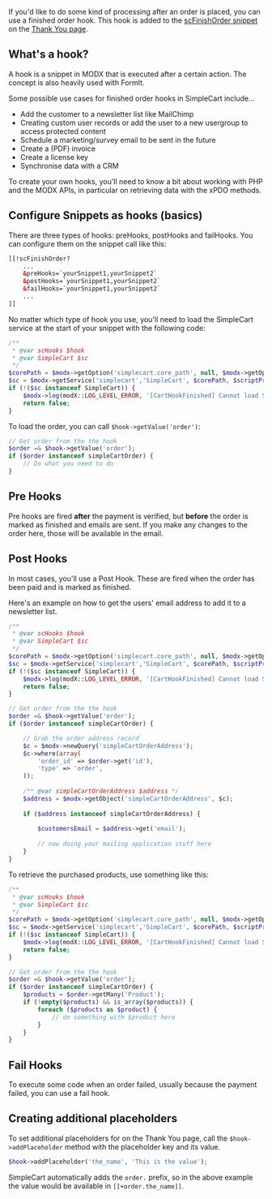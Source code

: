 If you'd like to do some kind of processing after an order is placed, you can use a finished order hook. This hook is added to the [scFinishOrder snippet](../../Snippets/scFinishOrder) on the [Thank You page](Thank_You). 

## What's a hook?

A hook is a snippet in MODX that is executed after a certain action. The concept is also heavily used with FormIt. 

Some possible use cases for finished order hooks in SimpleCart include...

- Add the customer to a newsletter list like MailChimp
- Creating custom user records or add the user to a new usergroup to access protected content
- Schedule a marketing/survey email to be sent in the future
- Create a (PDF) invoice 
- Create a license key 
- Synchronise data with a CRM

To create your own hooks, you'll need to know a bit about working with PHP and the MODX APIs, in particular on retrieving data with the xPDO methods. 

## Configure Snippets as hooks (basics)

There are three types of hooks: preHooks, postHooks and failHooks. You can configure them on the snippet call like this:

```` html   
[[!scFinishOrder?
    ...
    &preHooks=`yourSnippet1,yourSnippet2`
    &postHooks=`yourSnippet1,yourSnippet2`
    &failHooks=`yourSnippet1,yourSnippet2`
    ...
]]
````

No matter which type of hook you use, you'll need to load the SimpleCart service at the start of your snippet with the following code:

```` php
/**
 * @var scHooks $hook
 * @var SimpleCart $sc
 */
$corePath = $modx->getOption('simplecart.core_path', null, $modx->getOption('core_path').'components/simplecart/') . 'model/simplecart/';
$sc = $modx->getService('simplecart','SimpleCart', $corePath, $scriptProperties);
if (!($sc instanceof SimpleCart)) {
    $modx->log(modX::LOG_LEVEL_ERROR, '[CartHookFinished] Cannot load SimpleCart classes...');
    return false;
}
````

To load the order, you can call `$hook->getValue('order')`:

```` php
// Get order from the the hook
$order =& $hook->getValue('order');
if ($order instanceof simpleCartOrder) {
    // Do what you need to do
}
````

## Pre Hooks

Pre hooks are fired **after** the payment is verified, but **before** the order is marked as finished and emails are sent. If you make any changes to the order here, those will be available in the email.

## Post Hooks

In most cases, you'll use a Post Hook. These are fired when the order has been paid and is marked as finished. 

Here's an example on how to get the users' email address to add it to a newsletter list. 

```` php
/**
 * @var scHooks $hook
 * @var SimpleCart $sc
 */
$corePath = $modx->getOption('simplecart.core_path', null, $modx->getOption('core_path').'components/simplecart/') . 'model/simplecart/';
$sc = $modx->getService('simplecart','SimpleCart', $corePath, $scriptProperties);
if (!($sc instanceof SimpleCart)) {
    $modx->log(modX::LOG_LEVEL_ERROR, '[CartHookFinished] Cannot load SimpleCart classes...');
    return false;
}

// Get order from the the hook
$order =& $hook->getValue('order');
if ($order instanceof simpleCartOrder) {

    // Grab the order address record
    $c = $modx->newQuery('simpleCartOrderAddress');
    $c->where(array(
        'order_id' => $order->get('id'),
        'type' => 'order',
    ));
    
    /** @var simpleCartOrderAddress $address */
    $address = $modx->getObject('simpleCartOrderAddress', $c);
    
    if ($address instanceof simpleCartOrderAddress) {
        
        $customersEmail = $address->get('email');
        
        // now doing your mailing application stuff here
    }
}
````

To retrieve the purchased products, use something like this:

```` php   
/**
 * @var scHooks $hook
 * @var SimpleCart $sc
 */
$corePath = $modx->getOption('simplecart.core_path', null, $modx->getOption('core_path').'components/simplecart/') . 'model/simplecart/';
$sc = $modx->getService('simplecart','SimpleCart', $corePath, $scriptProperties);
if (!($sc instanceof SimpleCart)) {
    $modx->log(modX::LOG_LEVEL_ERROR, '[CartHookFinished] Cannot load SimpleCart classes...');
    return false;
}

// Get order from the the hook
$order =& $hook->getValue('order');
if ($order instanceof simpleCartOrder) { 
    $products = $order->getMany('Product');
    if (!empty($products) && is_array($products)) {
        foreach ($products as $product) {
            // do something with $product here
        }
    }
}
````   

## Fail Hooks

To execute some code when an order failed, usually because the payment failed, you can use a fail hook. 

## Creating additional placeholders

To set additional placeholders for on the Thank You page, call the `$hook->addPlaceholder` method with the placeholder key and its value. 

```` php   
$hook->addPlaceholder('the_name', 'This is the value');   
````   

SimpleCart automatically adds the `order.` prefix, so in the above example the value would be available in `[[+order.the_name]]`. 
